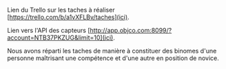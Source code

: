 Lien du Trello sur les taches à réaliser [https://trello.com/b/a1vXFLBv/taches](ici).

Lien vers l'API des capteurs [http://app.objco.com:8099/?account=NTB37PKZUG&limit=10](ici).

Nous avons réparti les taches de manière à constituer des binomes d'une personne maîtrisant une compétence et d'une autre en position de novice.

